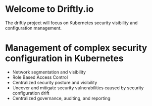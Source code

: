 # Welcome to Driftly.io

The driftly project will focus on Kubernetes security visibility and configuration management.

# Management of complex security configuration in Kubernetes

  - Network segmentation and visibility
  - Role Based Access Control
  - Centralized security posture and visibility
  - Uncover and mitigate security vulnerabilities caused by security configuration drift
  - Centralized governance, auditing, and reporting
